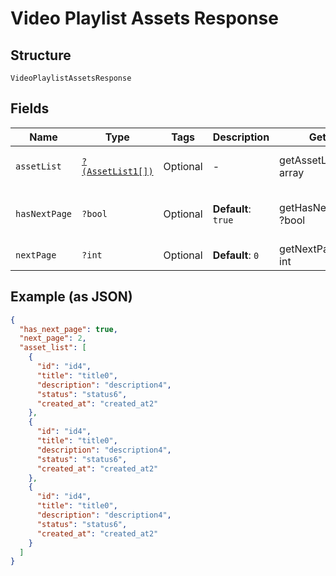 
# Video Playlist Assets Response

## Structure

`VideoPlaylistAssetsResponse`

## Fields

| Name | Type | Tags | Description | Getter | Setter |
|  --- | --- | --- | --- | --- | --- |
| `assetList` | [`?(AssetList1[])`](../../doc/models/asset-list-1.md) | Optional | - | getAssetList(): ?array | setAssetList(?array assetList): void |
| `hasNextPage` | `?bool` | Optional | **Default**: `true` | getHasNextPage(): ?bool | setHasNextPage(?bool hasNextPage): void |
| `nextPage` | `?int` | Optional | **Default**: `0` | getNextPage(): ?int | setNextPage(?int nextPage): void |

## Example (as JSON)

```json
{
  "has_next_page": true,
  "next_page": 2,
  "asset_list": [
    {
      "id": "id4",
      "title": "title0",
      "description": "description4",
      "status": "status6",
      "created_at": "created_at2"
    },
    {
      "id": "id4",
      "title": "title0",
      "description": "description4",
      "status": "status6",
      "created_at": "created_at2"
    },
    {
      "id": "id4",
      "title": "title0",
      "description": "description4",
      "status": "status6",
      "created_at": "created_at2"
    }
  ]
}
```

